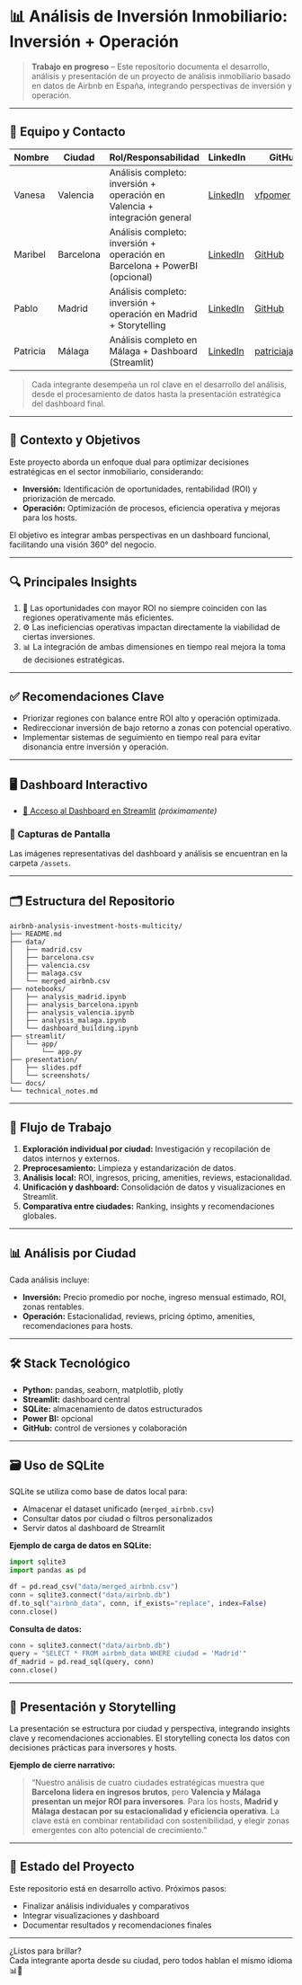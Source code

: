 
# 📊 Análisis de Inversión Inmobiliario: Inversión + Operación

> **Trabajo en progreso** – Este repositorio documenta el desarrollo, análisis y presentación de un proyecto de análisis inmobiliario basado en datos de Airbnb en España, integrando perspectivas de inversión y operación.

---

## 👥 Equipo y Contacto

| Nombre    | Ciudad     | Rol/Responsabilidad | LinkedIn                                                                 | GitHub                                      | Email                   |
|-----------|------------|---------------------|--------------------------------------------------------------------------|----------------------------------------------|-------------------------|
| Vanesa    | Valencia   | Análisis completo: inversión + operación en Valencia + integración general | [LinkedIn](https://www.linkedin.com/in/vanesa-fernandez-pomer/) | [vfpomer](https://github.com/vfpomer)        | vanesa@email.com        |
| Maribel   | Barcelona  | Análisis completo: inversión + operación en Barcelona + PowerBI (opcional) | [LinkedIn]()                                                              | [GitHub]()                                   | maribel@email.com       |
| Pablo     | Madrid     | Análisis completo: inversión + operación en Madrid + Storytelling           | [LinkedIn]()                                                              | [GitHub]()                                   | pablo@email.com         |
| Patricia  | Málaga     | Análisis completo en Málaga + Dashboard (Streamlit)                         | [LinkedIn](https://www.linkedin.com/in/patricia-jaquez/)                  | [patriciajaquez](https://github.com/patriciajaquez) | patricia@email.com      |

> Cada integrante desempeña un rol clave en el desarrollo del análisis, desde el procesamiento de datos hasta la presentación estratégica del dashboard final.

---

## 🧠 Contexto y Objetivos

Este proyecto aborda un enfoque dual para optimizar decisiones estratégicas en el sector inmobiliario, considerando:

- **Inversión:** Identificación de oportunidades, rentabilidad (ROI) y priorización de mercado.
- **Operación:** Optimización de procesos, eficiencia operativa y mejoras para los hosts.

El objetivo es integrar ambas perspectivas en un dashboard funcional, facilitando una visión 360° del negocio.

---

## 🔍 Principales Insights

1. 🚀 Las oportunidades con mayor ROI no siempre coinciden con las regiones operativamente más eficientes.
2. ⚙️ Las ineficiencias operativas impactan directamente la viabilidad de ciertas inversiones.
3. 📊 La integración de ambas dimensiones en tiempo real mejora la toma de decisiones estratégicas.

---

## ✅ Recomendaciones Clave

- Priorizar regiones con balance entre ROI alto y operación optimizada.
- Redireccionar inversión de bajo retorno a zonas con potencial operativo.
- Implementar sistemas de seguimiento en tiempo real para evitar disonancia entre inversión y operación.

---

## 🖥️ Dashboard Interactivo

- [🔗 Acceso al Dashboard en Streamlit](#) *(próximamente)*

### 📸 Capturas de Pantalla

Las imágenes representativas del dashboard y análisis se encuentran en la carpeta `/assets`.

---

## 🗂️ Estructura del Repositorio

```
airbnb-analysis-investment-hosts-multicity/
├── README.md
├── data/
│   ├── madrid.csv
│   ├── barcelona.csv
│   ├── valencia.csv
│   ├── malaga.csv
│   └── merged_airbnb.csv
├── notebooks/
│   ├── analysis_madrid.ipynb
│   ├── analysis_barcelona.ipynb
│   ├── analysis_valencia.ipynb
│   ├── analysis_malaga.ipynb
│   └── dashboard_building.ipynb
├── streamlit/
│   └── app/
│       └── app.py
├── presentation/
│   ├── slides.pdf
│   └── screenshots/
└── docs/
└── technical_notes.md
```

---

## 📌 Flujo de Trabajo

1. **Exploración individual por ciudad:** Investigación y recopilación de datos internos y externos.
2. **Preprocesamiento:** Limpieza y estandarización de datos.
3. **Análisis local:** ROI, ingresos, pricing, amenities, reviews, estacionalidad.
4. **Unificación y dashboard:** Consolidación de datos y visualizaciones en Streamlit.
5. **Comparativa entre ciudades:** Ranking, insights y recomendaciones globales.

---

## 📊 Análisis por Ciudad

Cada análisis incluye:

- **Inversión:** Precio promedio por noche, ingreso mensual estimado, ROI, zonas rentables.
- **Operación:** Estacionalidad, reviews, pricing óptimo, amenities, recomendaciones para hosts.

---

## 🛠️ Stack Tecnológico

- **Python:** pandas, seaborn, matplotlib, plotly
- **Streamlit:** dashboard central
- **SQLite:** almacenamiento de datos estructurados
- **Power BI:** opcional
- **GitHub:** control de versiones y colaboración

---

## 🗃️ Uso de SQLite

SQLite se utiliza como base de datos local para:

- Almacenar el dataset unificado (`merged_airbnb.csv`)
- Consultar datos por ciudad o filtros personalizados
- Servir datos al dashboard de Streamlit

**Ejemplo de carga de datos en SQLite:**

```python
import sqlite3
import pandas as pd

df = pd.read_csv("data/merged_airbnb.csv")
conn = sqlite3.connect("data/airbnb.db")
df.to_sql("airbnb_data", conn, if_exists="replace", index=False)
conn.close()
```

**Consulta de datos:**

```python
conn = sqlite3.connect("data/airbnb.db")
query = "SELECT * FROM airbnb_data WHERE ciudad = 'Madrid'"
df_madrid = pd.read_sql(query, conn)
conn.close()
```

---

## 🧭 Presentación y Storytelling

La presentación se estructura por ciudad y perspectiva, integrando insights clave y recomendaciones accionables. El storytelling conecta los datos con decisiones prácticas para inversores y hosts.

**Ejemplo de cierre narrativo:**

> “Nuestro análisis de cuatro ciudades estratégicas muestra que **Barcelona lidera en ingresos brutos**, pero **Valencia y Málaga presentan un mejor ROI para inversores**. Para los hosts, **Madrid y Málaga destacan por su estacionalidad y eficiencia operativa**. La clave está en combinar rentabilidad con sostenibilidad, y elegir zonas emergentes con alto potencial de crecimiento.”

---

## 🚧 Estado del Proyecto

Este repositorio está en desarrollo activo. Próximos pasos:

- Finalizar análisis individuales y comparativos
- Integrar visualizaciones y dashboard
- Documentar resultados y recomendaciones finales

---

¿Listos para brillar?  
Cada integrante aporta desde su ciudad, pero todos hablan el mismo idioma 📊🚀

